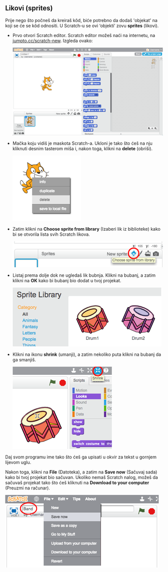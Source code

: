 ## Likovi (sprites)

Prije nego što počneš da kreiraš kôd, biće potrebno da dodaš 'objekat' na koji se će se kôd odnositi. U Scratch-u se ovi ‘objekti’ zovu **sprites** (likovi).

+ Prvo otvori Scratch editor. Scratch editor možeš naći na internetu, na <a href="http://jumpto.cc/scratch-new" target="_blank">jumpto.cc/scratch-new</a>. Izgleda ovako:
    
    ![snimak ekrana](images/band-scratch.png)

+ Mačka koju vidiš je maskota Scratch-a. Ukloni je tako što ćeš na nju kliknuti desnim tasterom miša i, nakon toga, klikni na **delete** (obriši).
    
    ![snimak ekrana](images/band-delete.png)

+ Zatim klikni na **Choose sprite from library** (Izaberi lik iz biblioteke) kako bi se otvorila lista svih Scratch likova.
    
    ![snimak ekrana](images/band-sprite-library.png)

+ Listaj prema dolje dok ne ugledaš lik bubnja. Klikni na bubanj, a zatim klikni na **OK** kako bi bubanj bio dodat u tvoj projekat.
    
    ![snimak ekrana](images/band-sprite-drum.png)

+ Klikni na ikonu **shrink** (umanji), a zatim nekoliko puta klikni na bubanj da ga smanjiš.
    
    ![snimak ekrana](images/band-shrink.png)

Daj svom programu ime tako što ćeš ga upisati u okvir za tekst u gornjem lijevom uglu.

Nakon toga, klikni na **File** (Datoteka), a zatim na **Save now** (Sačuvaj sada) kako bi tvoj projekat bio sačuvan. Ukoliko nemaš Scratch nalog, možeš da sačuvaš projekat tako što ćeš kliknuti na **Download to your computer** (Preuzmi na računar).

![snimak ekrana](images/band-save.png)